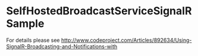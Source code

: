 # SelfHostedBroadcastServiceSignalRSample
For details please see http://www.codeproject.com/Articles/892634/Using-SignalR-Broadcasting-and-Notifications-with